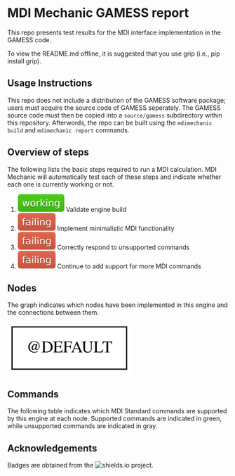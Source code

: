 # MDI Mechanic GAMESS report

This repo presents test results for the MDI interface implementation in the GAMESS code.

To view the README.md offline, it is suggested that you use grip (i.e., pip install grip).

[yaml]: <> ( prepend )
## Usage Instructions

This repo does not include a distribution of the GAMESS software package; users must acquire the source code of GAMESS seperately.
The GAMESS source code must then be copied into a `source/gamess` subdirectory within this repository.
Afterwords, the repo can be built using the `mdimechanic build` and `mdimechanic report` commands.

## Overview of steps

The following lists the basic steps required to run a MDI calculation.
MDI Mechanic will automatically test each of these steps and indicate whether each one is currently working or not.

[comment]: <> (Badges are downloaded from shields.io, i.e.:)
[comment]: <> (curl https://img.shields.io/badge/-working-success --output report/badges/-working-success.svg)

1. ![step2](report/dynamic_badges/step_engine_build.svg) Validate engine build
2. ![step5](report/dynamic_badges/step_min_engine.svg) Implement minimalistic MDI functionality
3. ![step6](report/dynamic_badges/step_unsupported.svg) Correctly respond to unsupported commands
4. ![step8](report/dynamic_badges/step_mdi_nodes.svg) Continue to add support for more MDI commands

## Nodes

The graph indicates which nodes have been implemented in this engine and the connections between them.

![command](report/graphs/node-report.gv.svg)

## Commands

The following table indicates which MDI Standard commands are supported by this engine at each node.
Supported commands are indicated in green, while unsupported commands are indicated in gray.

[travis]: <> ( supported_commands )

## Acknowledgements

Badges are obtained from the ![shields.io](https://shields.io/) project.
